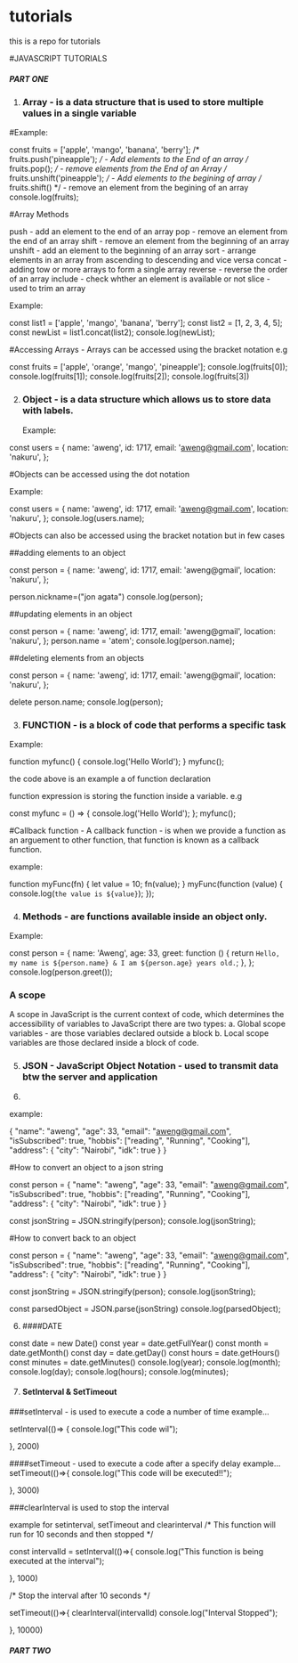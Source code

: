 # tutorials
this is a repo for tutorials

#JAVASCRIPT TUTORIALS

##### PART ONE

1. ### Array - is a data structure that is used to store multiple values in a single variable
   
#Example:

const fruits = ['apple', 'mango', 'banana', 'berry'];
/* fruits.push('pineapple');  */ - Add elements to the End of an array
/* fruits.pop(); */ - remove elements from the End of an Array
/* fruits.unshift('pineapple'); */ - Add elements to the begining of array
/* fruits.shift() */ - remove an element from the begining of an array
console.log(fruits);


#Array Methods

push - add an element to the end of an array
pop - remove an element from the end of an array
shift - remove an element from the beginning of an array
unshift - add an element to the beginning of an array
sort - arrange elements in an array from ascending to descending and vice versa
concat - adding tow or more arrays to form a single array
reverse - reverse the order of an array
include - check whther an element is available or not
slice - used to trim an array

Example:

const list1 = ['apple', 'mango', 'banana', 'berry'];
const list2 = [1, 2, 3, 4, 5];
const newList = list1.concat(list2);
console.log(newList);

#Accessing Arrays - Arrays can be accessed using the bracket notation e.g 

const fruits = ['apple', 'orange', 'mango', 'pineapple'];
console.log(fruits[0]);
console.log(fruits[1]);
console.log(fruits[2]);
console.log(fruits[3])

2. ### Object - is a data structure which allows us to store data with labels.
   Example:
   
const users = {
  name: 'aweng',
  id: 1717,
  email: 'aweng@gmail.com',
  location: 'nakuru',
};

#Objects can be accessed using the dot notation

Example: 

const users = {
  name: 'aweng',
  id: 1717,
  email: 'aweng@gmail.com',
  location: 'nakuru',
};
console.log(users.name);

#Objects can also be accessed using the bracket notation but in few cases

##adding elements to an object

const person = {
  name: 'aweng',
  id: 1717,
  email: 'aweng@gmail',
  location: 'nakuru',
};

person.nickname=("jon agata")
console.log(person);

##updating elements in an object

const person = {
  name: 'aweng',
  id: 1717,
  email: 'aweng@gmail',
  location: 'nakuru',
};
person.name = 'atem';
console.log(person.name);

##deleting elements from an objects

const person = {
  name: 'aweng',
  id: 1717,
  email: 'aweng@gmail',
  location: 'nakuru',
};

delete person.name;
console.log(person);

3. ### FUNCTION - is a block of code that performs a specific task

Example:

function myfunc() {
console.log('Hello World');
}
myfunc();

the code above is an example a of function declaration

function expression is storing the function inside a variable. e.g

const myfunc = () => {
  console.log('Hello World');
};
myfunc();

#Callback function - 
A callback function - is when we provide a function as an arguement to other function, that function is known as a callback function.

example:

function myFunc(fn) {
  let value = 10;
  fn(value);
}
myFunc(function (value) {
  console.log(`the value is ${value}`);
});

4. ### Methods - are functions available inside an object only.

Example: 

const person = {
  name: 'Aweng',
  age: 33,
  greet: function () {
    return `Hello, my name is ${person.name} & I am ${person.age} years old.`;
  },
};
console.log(person.greet());

### A scope

A scope in JavaScript is the current context of code, which determines the accessibility of variables to JavaScript
there are two types:
a. Global scope variables - are those variables declared outside a block
b. Local scope variables are those declared inside a block of code.

5. ### JSON - JavaScript Object Notation - used to transmit data btw the server and application
6. 
example: 

{
  "name": "aweng",
  "age": 33,
  "email": "aweng@gmail.com",
  "isSubscribed": true,
  "hobbis": ["reading", "Running", "Cooking"],
  "address": {
    "city": "Nairobi",
    "idk": true
  }
}

#How to convert an object to a json string

const person = {
  "name": "aweng",
  "age": 33,
  "email": "aweng@gmail.com",
  "isSubscribed": true,
  "hobbis": ["reading", "Running", "Cooking"],
  "address": {
    "city": "Nairobi",
    "idk": true
  }
}

const jsonString = JSON.stringify(person);
console.log(jsonString);

#How to convert back to an object

const person = {
  "name": "aweng",
  "age": 33,
  "email": "aweng@gmail.com",
  "isSubscribed": true,
  "hobbis": ["reading", "Running", "Cooking"],
  "address": {
    "city": "Nairobi",
    "idk": true
  }
}

const jsonString = JSON.stringify(person);
console.log(jsonString);

const parsedObject = JSON.parse(jsonString)
console.log(parsedObject);

6. ####DATE

const date = new Date()
const year = date.getFullYear()
const month = date.getMonth()
const day = date.getDay()
const hours = date.getHours()
const minutes = date.getMinutes()
console.log(year);
console.log(month);
console.log(day);
console.log(hours);
console.log(minutes);

7. #### SetInterval & SetTimeout

###setInterval - is used to execute a code a number of time
example...

setInterval(()=> {
  console.log("This code wil"); 
  
}, 2000)

####setTimeout - used to execute a code after a specify delay
example...
setTimeout(()=>{
  console.log("This code will be executed!!");
  
}, 3000)

###clearInterval is used to stop the interval

example for setinterval, setTimeout and clearinterval
/* This function will run for 10 seconds and then stopped */

const intervalId = setInterval(()=>{
  console.log("This function is being executed at the interval");
  
}, 1000)

/* Stop the interval after 10 seconds */

setTimeout(()=>{
  clearInterval(intervalId)
  console.log("Interval Stopped");
  
}, 10000)


##### PART TWO




































